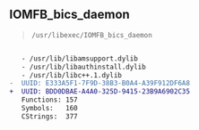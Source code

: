 ## IOMFB_bics_daemon

> `/usr/libexec/IOMFB_bics_daemon`

```diff

   - /usr/lib/libamsupport.dylib
   - /usr/lib/libauthinstall.dylib
   - /usr/lib/libc++.1.dylib
-  UUID: E333A5F1-7F9D-38B3-B0A4-A39F912DF6A8
+  UUID: BDD0DBAE-A4A0-325D-9415-23B9A6902C35
   Functions: 157
   Symbols:   160
   CStrings:  377

```
